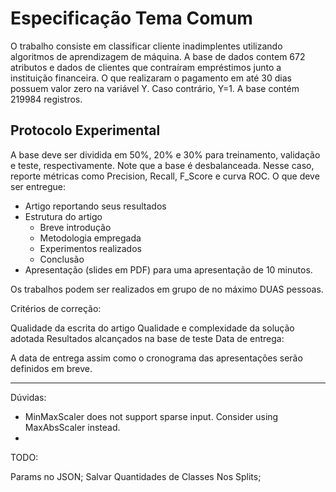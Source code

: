 # Especificação Tema Comum

O trabalho consiste em classificar cliente inadimplentes utilizando algoritmos de aprendizagem de máquina.
A base de dados contem 672 atributos e dados de clientes que contraíram empréstimos junto a instituição financeira. O que realizaram o pagamento em até 30 dias possuem valor zero na variável Y. Caso contrário, Y=1. A base contém 219984 registros.

## Protocolo Experimental

A base deve ser dividida em 50%, 20% e 30% para treinamento, validação e teste, respectivamente.
Note que a base é desbalanceada. Nesse caso, reporte métricas como Precision, Recall, F_Score e curva ROC.
O que deve ser entregue:

- Artigo reportando seus resultados
- Estrutura do artigo
  - Breve introdução
  - Metodologia empregada
  - Experimentos realizados
  - Conclusão
- Apresentação (slides em PDF) para uma apresentação de 10 minutos.

Os trabalhos podem ser realizados em grupo de no máximo DUAS pessoas.

Critérios de correção:

Qualidade da escrita do artigo
Qualidade e complexidade da solução adotada
Resultados alcançados na base de teste
Data de entrega:

A data de entrega assim como o cronograma das apresentações serão definidos em breve.

---

Dúvidas:

- MinMaxScaler does not support sparse input. Consider using MaxAbsScaler instead.
-

TODO:

Params no JSON;
Salvar Quantidades de Classes Nos Splits;
